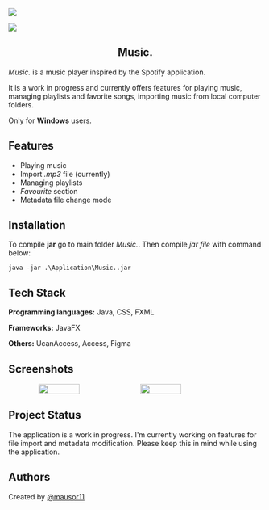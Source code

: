 
<image src="src/main/resources/org/main/screenshots/4.png"></image>

<image src="src/main/resources/org/main/screenshots/2.png"></image>

<h2 align="center">Music.</h2>

*Music.* is a music player inspired by the Spotify application.

It is a work in progress and currently offers features for playing music, managing playlists and favorite songs, importing music from local computer folders.

Only for **Windows** users.




## Features

- Playing music
- Import *.mp3* file (currently)
- Managing playlists
- *Favourite* section
- Metadata file change mode


## Installation

To compile **jar** go to main folder *Music.*.
Then compile *jar file* with command below:
```
java -jar .\Application\Music..jar
```
## Tech Stack

**Programming languages:** Java, CSS, FXML

**Frameworks:** JavaFX

**Others:** UcanAccess, Access, Figma


## Screenshots
<div align =center style="display: flex;">
    <image width=40% src="src/main/resources/org/main/screenshots/1.png"></image>
    <image width=40% src="src/main/resources/org/main/screenshots/3.png"></image>
</div>



## Project Status

The application is a work in progress. I'm currently working on features for file import and metadata modification. Please keep this in mind while using the application.
## Authors
Created by [@mausor11](https://www.github.com/mausor11)

